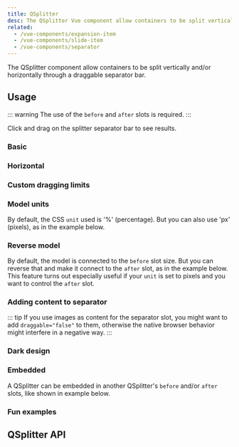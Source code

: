 ```yaml
---
title: QSplitter
desc: The QSplitter Vue component allow containers to be split vertically and/or horizontally through a draggable separator bar.
related:
  - /vue-components/expansion-item
  - /vue-components/slide-item
  - /vue-components/separator
---
```


The QSplitter component allow containers to be split vertically and/or horizontally through a draggable separator bar.

## Usage

::: warning
The use of the `before` and `after` slots is required.
:::

Click and drag on the splitter separator bar to see results.

### Basic

<doc-example title="Basic" file="QSplitter/Basic" />

### Horizontal

<doc-example title="Horizontal" file="QSplitter/Horizontal" />

### Custom dragging limits

<doc-example title="Custom dragging limits (50-100)" file="QSplitter/Limits" />

### Model units

By default, the CSS `unit` used is '%' (percentage). But you can also use 'px' (pixels), as in the example below.

<doc-example title="Model in pixels" file="QSplitter/PixelModel" />

### Reverse model

By default, the model is connected to the `before` slot size. But you can reverse that and make it connect to the `after` slot, as in the example below. This feature turns out especially useful if your `unit` is set to pixels and you want to control the `after` slot.

<doc-example title="Reverse model" file="QSplitter/ReverseModel" />

### Adding content to separator

::: tip
If you use images as content for the separator slot, you might want to add `draggable="false"` to them, otherwise the native browser behavior might interfere in a negative way.
:::

<doc-example title="Adding to separator" file="QSplitter/SeparatorSlot" />

### Dark design

<doc-example title="On a dark background with customized separator" file="QSplitter/CustomizedSeparator" dark />

### Embedded

A QSplitter can be embedded in another QSplitter's `before` and/or `after` slots, like shown in example below.

<doc-example title="Embedded" file="QSplitter/Embedded" />

### Fun examples

<doc-example title="Image Fun" file="QSplitter/ImageFun" />

<doc-example title="Reactive Images" file="QSplitter/ReactiveImages" />

## QSplitter API
<doc-api file="QSplitter" />
